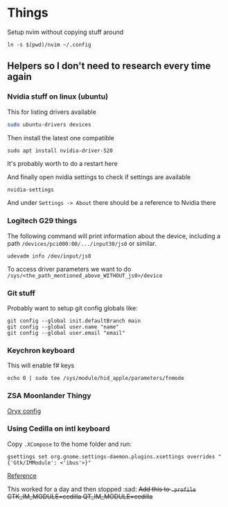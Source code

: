 # Things

Setup nvim without copying stuff around
```
ln -s $(pwd)/nvim ~/.config
```

## Helpers so I don't need to research every time again

### Nvidia stuff on linux (ubuntu)

This for listing drivers available
```sh
sudo ubuntu-drivers devices
```

Then install the latest one compatible
```
sudo apt install nvidia-driver-520
```

It's probably worth to do a restart here

And finally open nvidia settings to check if settings are available
```sh
nvidia-settings
```

And under `Settings -> About` there should be a reference to Nvidia there

### Logitech G29 things

The following command will print information about the device, including a path `/devices/pci000:00/.../input30/js0` or similar.

```
udevadm info /dev/input/js0
```

To access driver parameters we want to do `/sys/<the_path_mentioned_above_WITHOUT_js0>/device`

### Git stuff

Probably want to setup git config globals like: 
```
git config --global init.defaultBranch main
git config --global user.name "name"
git config --global user.email "email"
```

### Keychron keyboard

This will enable f# keys
```
echo 0 | sudo tee /sys/module/hid_apple/parameters/fnmode
```

### ZSA Moonlander Thingy

[Oryx config](https://configure.zsa.io/moonlander/layouts/Wzy34/latest/0)

### Using Cedilla on intl keyboard

Copy `.XCompose` to the home folder and run:
```
gsettings set org.gnome.settings-daemon.plugins.xsettings overrides "{'Gtk/IMModule': <'ibus'>}"
```
[Reference](https://garajau.com.br/2021/02/enabling-cedilla-acute-c-on-gnome)

This worked for a day and then stopped :sad:
~~Add this to `.profile`~~
~~GTK_IM_MODULE=cedilla QT_IM_MODULE=cedilla~~
